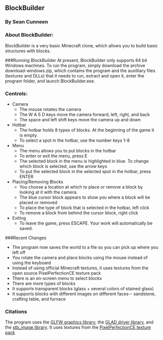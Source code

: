 ## BlockBuilder
### By Sean Cunneen


### About BlockBuilder:
BlockBuilder is a very basic Minecraft clone, which allows you to build basic structures with blocks.

###Running BlockBuilder
At present, BlockBuilder only supports 64 bit Windows machines. To run the program, simply
download the archive download-windows.zip, which contains the program and the auxilliary files
(textures and DLLs) that it needs to run, extract and open it, enter the program folder, and launch BlockBuilder.exe.


### Controls:
* Camera
  * The mouse rotates the camera
  * The W A S D keys move the camera forward, left, right, and back
  * The space and left shift keys move the camera up and down
* Hotbar
  * The hotbar holds 8 types of blocks. At the beginning of the game it is empty.
  * To select a spot in the hotbar, use the number keys 1-8
* Menu
  * The menu allows you to put blocks in the hotbar
  * To enter or exit the menu, press E
  * The selected block in the menu is highlighted in blue. To change which block is selected, use the arrow keys
  * To put the selected block in the selected spot in the hotbar, press ENTER
* Placing/Removing Blocks
  * You choose a location at which to place or remove a block by looking at it with the camera.
  * The blue cursor block appears to show you where a block will be placed or removed
  * To place the type of block that is selected in the hotbar, left click
  * To remove a block from behind the cursor block, right click
* Exiting
  * To leave the game, press ESCAPE. Your work will automatically be saved.
  
###Recent Changes
* The program now saves the world to a file so you can pick up where you left off
* You rotate the camera and place blocks using the mouse instead of using the keyboard
* Instead of using official Minecraft textures, it uses textures from the open source PixelPerfectionCE texture pack
* There is an on-screen menu to select blocks
* There are more types of blocks
* It supports transparent blocks (glass + several colors of stained glass)
* It supports blocks with different images on different faces-- sandstone, crafting table, and furnace


### Citations 
The program uses the [GLFW graphics library](https://www.glfw.org/), the [GLAD driver library](https://glad.dav1d.de/), and the [stb_image library](https://github.com/nothings/stb). It uses textures from the [PixelPerfectionCE
texture pack](https://github.com/Athemis/PixelPerfectionCE)
